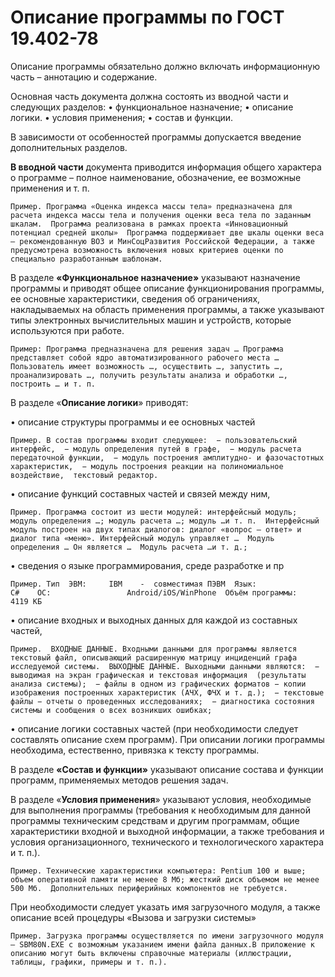 # Описание программы по ГОСТ 19.402-78

Описание программы обязательно должно включать информационную часть – аннотацию и содержание. 

Основная часть документа должна состоять  из вводной части и следующих разделов: 
• функциональное назначение; 
• описание логики. 
• условия применения; 
• состав и функции. 

В зависимости от особенностей программы допускается введение дополнительных разделов. 

__В вводной части__ документа приводится информация общего характера о программе – полное наименование, обозначение, ее возможные применения и т. п.

``Пример. Программа «Оценка индекса массы тела» предназначена для расчета индекса массы тела и получения оценки веса тела по заданным шкалам. 
Программа реализована в рамках проекта «Инновационный потенциал средней школы» 
Программа поддерживает две шкалы оценки веса – рекомендованную ВОЗ и МинСоцРазвития Российской Федерации, а также предусмотрена возможность включения новых критериев оценки по специально разработанным шаблонам. 
``

В разделе __«Функциональное назначение»__ указывают назначение программы и приводят общее описание функционирования программы, ее основные характеристики, сведения об ограничениях, накладываемых на область применения программы, а также указывают типы электронных вычислительных машин и устройств, которые используются при работе. 

``Пример: Программа предназначена для решения задач … Программа представляет собой ядро автоматизированного рабочего места … 
Пользователь имеет возможность …, осуществить …, запустить …, проанализировать …, получить результаты анализа и обработки …, построить … и т. п. 
``

В разделе «__Описание логики__» приводят: 

• описание структуры программы и ее основных частей 

``Пример. В состав программы входит следующее: 
− пользовательский интерфейс, 
− модуль определения путей в графе, 
− модуль расчета передаточной функции, 
− модуль построения амплитудно- и фазочастотных характеристик, 
− модуль построения реакции на полиномиальное воздействие,  текстовый редактор. 
``

• описание функций составных частей и связей между ним,

``Пример. Программа состоит из шести модулей: интерфейсный модуль; модуль определения …; модуль расчета …; модуль …и т. п. 
Интерфейсный модуль построен на двух типах диалогов: диалог «вопрос – ответ» и диалог типа «меню». Интерфейсный модуль управляет … 
Модуль определения … Он является … 
Модуль расчета …и т. д.; 
``

• сведения о языке программирования, среде разработке и пр

``Пример. Тип  ЭВМ:     IBM    -  совместимая ПЭВМ  Язык:              С#   
     ОС:                 Android/iOS/WinPhone  Объём программы:   4119 КБ
     ``
     
• описание входных и выходных данных для каждой из составных частей, 

``Пример. 
ВХОДНЫЕ ДАННЫЕ. Входными данными для программы является текстовый файл, описывающий расширенную матрицу инциденций графа исследуемой системы. 
ВЫХОДНЫЕ ДАННЫЕ. Выходными данными являются: 
− выводимая на экран графическая и текстовая информация  (результаты анализа системы); 
− файлы в одном из графических форматов − копии изображения построенных характеристик (АЧХ, ФЧХ и т. д.); 
− текстовые файлы − отчеты о проведенных исследованиях; 
− диагностика состояния системы и сообщения о всех возникших ошибках; 
``

• описание логики составных частей (при необходимости следует составлять описание схем программ). При описании логики программы необходима, естественно, привязка к тексту программы. 

В разделе __«Состав и функции»__ указывают описание состава и функции программ, применяемых методов решения задач. 

В разделе «__Условия применения__» указывают условия, необходимые для выполнения программы (требования к необходимым для данной программы техническим средствам и другим программам, общие характеристики входной и выходной информации, а также требования и условия организационного, технического и технологического характера и т. п.). 

``Пример. Технические характеристики компьютера: Pentium 100 и выше; объем оперативной памяти не менее 8 Мб; жесткий диск объемом не менее 500 Мб. 
Дополнительных периферийных компонентов не требуется.
`` 

При необходимости следует указать имя загрузочного модуля, а также описание всей процедуры «Вызова и загрузки системы»

``Пример. Загрузка программы осуществляется по имени загрузочного модуля – SBM80N.EXE с возможным указанием имени файла данных.В приложение к описанию могут быть включены справочные материалы (иллюстрации, таблицы, графики, примеры и т. п.). 
``
